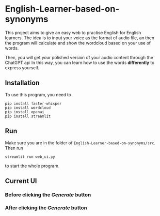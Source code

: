# English-Learner-based-on-synonyms
This project aims to give an easy web to practise English for English learners. The idea is to input your voice as the format of audio file, an then the program will calculate and show the wordcloud based on your use of words. 

Then, you will get your polished version of your audio content through the ChatGPT api In this way, you can learn how to use the words **differently** to express yourself.
## Installation
To use this program, you need to

```
pip install faster-whisper
pip install wordcloud
pip install openai
pip install streamlit
```
## Run
Make sure you are in the folder of ```English-Learner-based-on-synonyms/src```. Then run
```
streamlit run web_ui.py
```
to start the whole program.
## Current UI
### Before clicking the *Generate* button

### After clicking the *Generate* button



